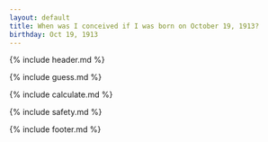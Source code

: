 ```yaml
---
layout: default
title: When was I conceived if I was born on October 19, 1913?
birthday: Oct 19, 1913
---
```


{% include header.md %}

{% include guess.md %}

{% include calculate.md %}

{% include safety.md %}

{% include footer.md %}



